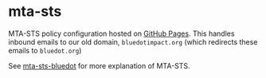 # mta-sts

MTA-STS policy configuration hosted on [GitHub Pages](https://pages.github.com/). This handles inbound emails to our old domain, `bluedotimpact.org` (which redirects these emails to `bluedot.org`)

See [mta-sts-bluedot](https://github.com/bluedotimpact/mta-sts-bluedot) for more explanation of MTA-STS.
